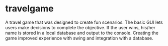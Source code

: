 # travelgame
A travel game that was designed to create fun scenarios. The basic GUI lets users make decisions to complete the objective.
If the user wins, his/her name is stored in a local database and output to the console. 
Creating the game improved experience with swing and integration with a database. 

